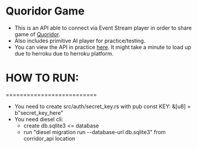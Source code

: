 # Quoridor Game

* This is an API able to connect via Event Stream player in order to share game of [Quoridor](https://en.wikipedia.org/wiki/Quoridor).
* Also includes primitive AI player for practice/testing.
* You can view the API in practice [here](). It might take a minute to load up due to herroku due to herroku platform.


# HOW TO RUN:
==========================
* You need to create src/auth/secret_key.rs with pub const KEY: &[u8] = b"secret_key_here"
* You need diesel cli:
    * create db.sqlite3 <= database
    * run "diesel migration run --database-url db.sqlite3" from corridor_api location